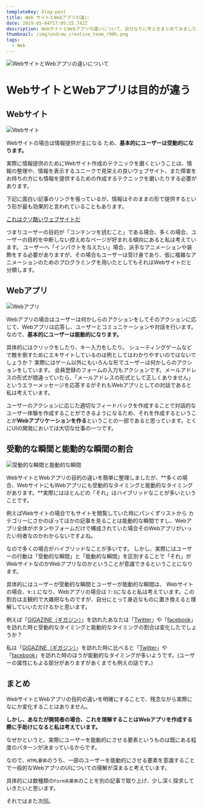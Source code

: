 ```yaml
---
templateKey: blog-post
title: Web サイトとWebアプリの違い
date: 2019-05-04T17:05:15.742Z
description: WebサイトとWebアプリの違いについて、自分なりに考えをまとめてみました。
thumbnail: /img/undraw_creative_team_r90h.png
tags:
  - Web
---
```

![WebサイトとWebアプリの違いについて](/img/undraw_creative_team_r90h.png "WebサイトとWebアプリの違いについて")

# WebサイトとWebアプリは目的が違う

## Webサイト

![Webサイト](/img/undraw_mobile_app_0irr.png "Webサイト")

Webサイトの場合は情報提供が主になる
ため、**基本的にユーザーは受動的になります。**

実際に情報提供のためにWebサイト作成のテクニックを磨くということは、情報の整理や、情報を表示するユニークで見栄えの良いウェブサイト、また障害をお持ちの方にも情報を提供するための作成するテクニックを磨いたりする必要があります。

下記に面白い記事のリンクを張っているが、情報はそのままの形で提供するという形が最も効果的と言われていることもあります。

[これはクソ酷いウェブサイトだ
](http://toshimaru.net/motherfuckingwebsite/) 

つまりユーザーの目的が「コンテンツを読むこと」である場合、多くの場合、ユーザーの目的を中断しない控えめなページが好まれる傾向にあると私は考えています。
ユーザーへ「インパクトを与えたい」場合、派手なアニメーションや装飾をする必要がありますが、その場合もユーザーは受け身であり、仮に複雑なアニメーションのためのプログラミングを用いたとしてもそれはWebサイトだと分類します。

## Webアプリ

![Webアプリ](/img/undraw_post_online_dkuk.png "Webアプリ")

Webアプリの場合はユーザーは何かしらのアクションをしてそのアクションに応じて、Webアプリは応答し、ユーザーとコミュニケーションや対話を行います。なので、**基本的にユーザーは能動的になります。**

具体的にはクリックをしたり、キー入力をしたり。
シューティングゲームなどで敵を倒すためにエキサイトしているのは例としてはわかりやすいのではないでしょうか？
実際にはゲーム以外にもいろんな形でユーザーは何かしらのアクションをしています。
会員登録のフォームの入力もアクションです。メールアドレスの形式が間違っていたら、「メールアドレスの形式として正しくありません」というエラーメッセージを応答するがそれもWebアプリとしての対話であると私は考えています。

ユーザーのアクションに応じた適切なフィードバックを作成することで対話的なユーザー体験を作成することができるようになるため、それを作成するということが**Webアプリケーションを作る**ということの一部であると思っています。とくにUIの開発においては大切な仕事の一つです。

## 受動的な瞬間と能動的な瞬間の割合



![受動的な瞬間と能動的な瞬間](/img/undraw_decide_3iwx.png "受動的な瞬間と能動的な瞬間")



WebサイトとWebアプリの目的の違いを簡単に整理しましたが、**多くの場合、WebサイトにもWebアプリにも受動的なタイミングと能動的なタイミングがあります。**実際にはほとんどの「それ」はハイブリッドなことが多いということです。

例えばWebサイトの場合でもサイトを閲覧していた時にパンくずリストから
カテゴリーにさかのぼってほかの記事を見ることは能動的な瞬間ですし、Webアプリ全体がボタンやフォームだけで構成されていた場合そのWebアプリがいったい何者なのかわからないですよね。

なので多くの場合がハイブリッドなことが多いです。
しかし、実際にはユーザーの行動は「受動的な瞬間」と「能動的な瞬間」を区別することで「それ」がWebサイトなのかWebアプリなのかということが意識できるということになります。

具体的にはユーザーが受動的な瞬間とユーザーが能動的な瞬間は、
Webサイトの場合、`9:1` になり、Webアプリの場合は `7:3`になると私は考えています。この割合は主観的で大雑把なものですが、自分にとって身近なものに置き換えると理解していいただけるかと思います。

例えば「[GIGAZINE（ギガジン）](https://gigazine.net/)」を訪れたあなたは「[Twitter](http://twitter.com)」や「[facebook](https://facebook.com)」を訪れた時と受動的なタイミングと能動的なタイミングの割合は変化したでしょうか？

私は「[GIGAZINE（ギガジン）](https://gigazine.net/)」を訪れた時に比べると「[Twitter](http://twitter.com)」や「[facebook](https://facebook.com)」を訪れた時のほうが能動的なタイミングが多いようです。(ユーザーの属性にもよる部分がありますがあくまでも例えの話です。)

## まとめ

WebサイトとWebアプリの目的の違いを明確にすることで、残念ながら実際になにか変化することはありません。

**しかし、あなたが開発者の場合、これを理解することはWebアプリを作成する際に手助けになると私は考えています。**

なぜかというと、実際にユーザーを能動的にさせる要素というものは既にある程度のパターンが決まっているからです。

なので、`HTML要素`のうち、一部のユーザーを能動的にさせる要素を意識することで一般的なWebアプリのUIについての理解が深まると考えています。

具体的には数種類の`Form系要素`のことを別の記事で取り上げ、少し深く探求していきたいと思います。


それではまた次回。

